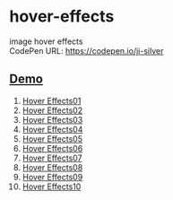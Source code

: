 # hover-effects
image hover effects <br>
CodePen URL: https://codepen.io/ji-silver
  
<h2><a href="https://ji-silver.github.io/hover-effects/index.html">Demo</a></h2>
<ol>
  <li><a href="https://codepen.io/ji-silver/pen/JjdjgKd">Hover Effects01</a></li>
  <li><a href="https://codepen.io/ji-silver/pen/WNvbNXO">Hover Effects02</a></li>
  <li><a href="https://codepen.io/ji-silver/pen/gOpbaRP">Hover Effects03</a></li>
  <li><a href="https://codepen.io/ji-silver/pen/OJVPggN">Hover Effects04</a></li>
  <li><a href="https://codepen.io/ji-silver/pen/LYVELrK">Hover Effects05</a></li>
  <li><a href="https://codepen.io/ji-silver/pen/BaNyOyZ">Hover Effects06</a></li>
  <li><a href="https://codepen.io/ji-silver/pen/NWqPOWo">Hover Effects07</a></li>
  <li><a href="https://codepen.io/ji-silver/pen/NWqPOXQ">Hover Effects08</a></li>
  <li><a href="https://codepen.io/ji-silver/pen/BaNyvmJ">Hover Effects09</a></li>
  <li><a href="https://codepen.io/ji-silver/pen/MWwYZLM">Hover Effects10</a></li>
</ol>
